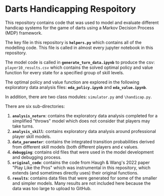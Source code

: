 # Darts Handicapping Respoitory 

This repository contains code that was used to model and evaluate different handicap systems for the game of darts using a Markov Decision Process (MDP) framework. 

The key file in this repository is **`helpers.py`** which contains all of the modelling code. This file is called in almost every jupyter notebook in this repository. 

The model code is called in **`generate_turn_data.ipynb`** to produce the csv: `player10_results.csv` which contains the solved optimal policy and value function for every state for a specified group of skill levels. 

The optimal policy and value function are explored in the following exploratory data analysis files: **`eda_policy.ipynb`** and **`eda_value.ipynb`**. 

In addition, there are two class modules: `simulator.py` and `\handicap.py`. 


There are six sub-directories: 
1. **`analysis_noturn`**: contains the exploratory data analysis completed for a simplified "throws" model which does not consider that players may take turns. 
2. **`analysis_skill`**: contains exploratory data analysis around professional player skill models. 
3. **`data_parameter`**: contains the integrated transition probabilities derived from different skill models (both different players and $\epsilon$ values. 
4. **`debugging`**: contains old files that were used in the model development and debugging process. 
5. **`original_code`**: contains the code from Haugh & Wang's 2022 paper "Play Like the Pros" which was instrumental in this repository, which extends (and sometimes directly uses) their original functions. 
6. **`results`**: contains data files that were generated for some of the smaller and simpler models. Many results are not included here because the data was too large to upload to GitHub. 






